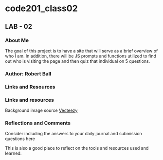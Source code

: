 # code201_class02

## LAB - 02

### About Me

The goal of this project is to have a site that will serve as a brief overview of who I am. In addition, there will be JS prompts and functions utilized to find out who is visiting the page and then quiz that individual on 5 questions.

### Author: Robert Ball

### Links and Resources

### Links and resources
Background image source
[Vecteezy](https://www.vecteezy.com/free-vector/abstract-background)
### Reflections and Comments

Consider including the answers to your daily journal and submission questions here

This is also a good place to reflect on the tools and resources used and learned.